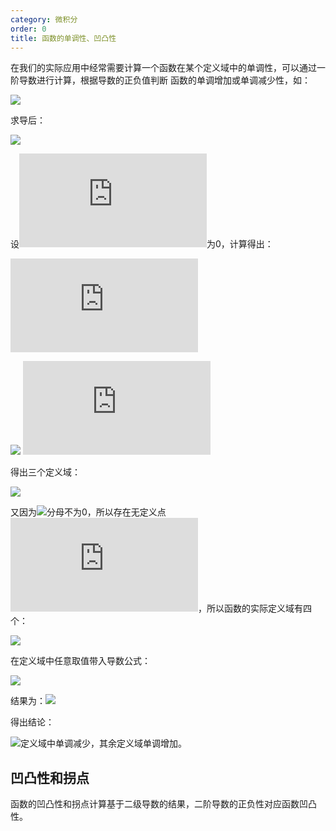 ```yaml
---
category: 微积分
order: 0
title: 函数的单调性、凹凸性
---
```


在我们的实际应用中经常需要计算一个函数在某个定义域中的单调性，可以通过一阶导数进行计算，根据导数的正负值判断
函数的单调增加或单调减少性，如：

![](https://latex.codecogs.com/svg.latex?y=\frac{10}{4x^2-9x^2+6x})

求导后：

![](https://latex.codecogs.com/svg.latex?y'=\-60(2x^2-3x+1))

设![](https://latex.codecogs.com/svg.latex?y')为0，计算得出：

![](https://latex.codecogs.com/svg.latex?(2x-1)(x-1)=0)

![](https://latex.codecogs.com/svg.latex?x_1=\frac{1}{2}) ![](https://latex.codecogs.com/svg.latex?x_2=1)

得出三个定义域：

![](https://latex.codecogs.com/svg.latex?\(-\infty,\frac{1}{2}],\(\frac{1}{2},1\),[1,+\infty\)) 

又因为![](https://latex.codecogs.com/svg.latex?{4x^2-9x^2+6x})分母不为0，所以存在无定义点![](https://latex.codecogs.com/svg.latex?x_0=0)，所以函数的实际定义域有四个：

![](https://latex.codecogs.com/svg.latex?\(-\infty,0\),\(0,\frac{1}{2}],\[\frac{1}{2},1\],[1,+\infty\)) 

在定义域中任意取值带入导数公式：

![](https://latex.codecogs.com/svg.latex?y'=\-60(2x^2-3x+1))

结果为：![](https://latex.codecogs.com/svg.latex?y'>0,y'>0,y'<0,y'>0)

得出结论：

![](https://latex.codecogs.com/svg.latex?\[\frac{1}{2},1\])定义域中单调减少，其余定义域单调增加。

## 凹凸性和拐点

函数的凹凸性和拐点计算基于二级导数的结果，二阶导数的正负性对应函数凹凸性。






